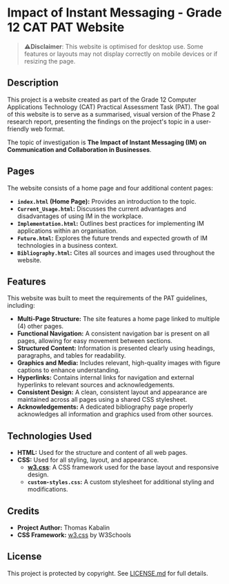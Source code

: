 # Impact of Instant Messaging - Grade 12 CAT PAT Website

>⚠️**Disclaimer**: This website is optimised for desktop use. Some features or layouts may not display correctly on mobile devices or if resizing the page.

## Description

This project is a website created as part of the Grade 12 Computer Applications Technology (CAT) Practical Assessment Task (PAT). The goal of this website is to serve as a summarised, visual version of the Phase 2 research report, presenting the findings on the project's topic in a user-friendly web format.

The topic of investigation is **The Impact of Instant Messaging (IM) on Communication and Collaboration in Businesses**.

## Pages

The website consists of a home page and four additional content pages:

* **`index.html` (Home Page):** Provides an introduction to the topic.
* **`Current_Usage.html`:** Discusses the current advantages and disadvantages of using IM in the workplace.
* **`Implementation.html`:** Outlines best practices for implementing IM applications within an organisation.
* **`Future.html`:** Explores the future trends and expected growth of IM technologies in a business context.
* **`Bibliography.html`:** Cites all sources and images used throughout the website.

## Features

This website was built to meet the requirements of the PAT guidelines, including:

* **Multi-Page Structure:** The site features a home page linked to multiple (4) other pages.
* **Functional Navigation:** A consistent navigation bar is present on all pages, allowing for easy movement between sections.
* **Structured Content:** Information is presented clearly using headings, paragraphs, and tables for readability.
* **Graphics and Media:** Includes relevant, high-quality images with figure captions to enhance understanding.
* **Hyperlinks:** Contains internal links for navigation and external hyperlinks to relevant sources and acknowledgements.
* **Consistent Design:** A clean, consistent layout and appearance are maintained across all pages using a shared CSS stylesheet.
* **Acknowledgements:** A dedicated bibliography page properly acknowledges all information and graphics used from other sources.

## Technologies Used

* **HTML:** Used for the structure and content of all web pages.
* **CSS:** Used for all styling, layout, and appearance.
    * [**w3.css**](https://www.w3schools.com/w3css/default.asp): A CSS framework used for the base layout and responsive design.
    * **`custom-styles.css`:** A custom stylesheet for additional styling and modifications.

## Credits

* **Project Author:** Thomas Kabalin
* **CSS Framework:** [w3.css](https://www.w3schools.com/w3css/default.asp) by W3Schools

## License

This project is protected by copyright. See [LICENSE.md](LICENSE.md) for full details. 
